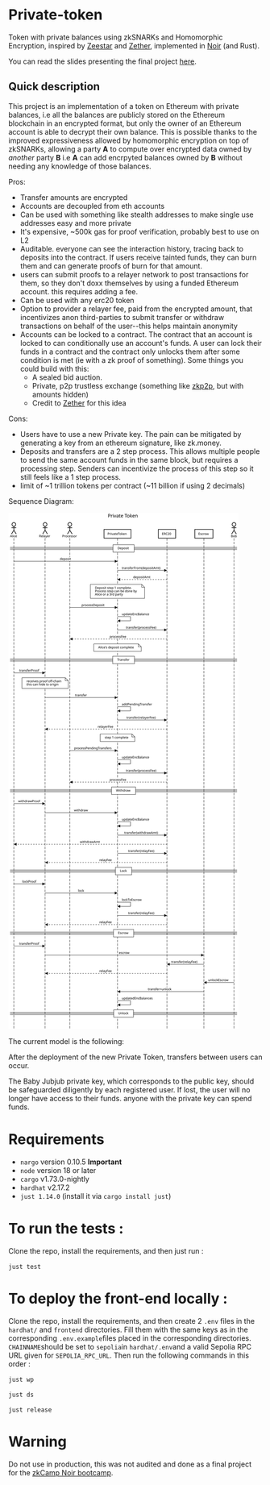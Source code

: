 # Private-token

Token with private balances using zkSNARKs and Homomorphic Encryption, inspired by [Zeestar](https://files.sri.inf.ethz.ch/website/papers/sp22-zeestar.pdf) and [Zether](https://crypto.stanford.edu/~buenz/papers/zether.pdf), implemented in [Noir](https://noir-lang.org/) (and Rust).

You can read the slides presenting the final project [here](https://docs.google.com/presentation/d/1SDTOthvK1xCXcoKlILIKCobktrDf_ibPUbHtykAQfpc/edit?usp=sharing).

## Quick description

This project is an implementation of a token on Ethereum with private balances, i.e all the balances are publicly stored on the Ethereum blockchain in an encrypted format, but only the owner of an Ethereum account is able to decrypt their own balance. This is possible thanks to the improved expressiveness allowed by homomorphic encryption on top of zkSNARKs, allowing a party **A** to compute over encrypted data owned by *another* party **B** i.e **A** can add encrpyted balances owned by **B** without needing any knowledge of those balances.

Pros:

- Transfer amounts are encrypted
- Accounts are decoupled from eth accounts
- Can be used with something like stealth addresses to make single use addresses easy and more private
- It's expensive, ~500k gas for proof verification, probably best to use on L2
- Auditable. everyone can see the interaction history, tracing back to deposits into the contract. If users receive tainted funds, they can burn them and can generate proofs of burn for that amount.
- users can submit proofs to a relayer network to post transactions for them, so they don't doxx themselves by using a funded Ethereum account. this requires adding a fee.
- Can be used with any erc20 token
- Option to provider a relayer fee, paid from the encrypted amount, that incentivizes anon third-parties to submit transfer or withdraw transactions on behalf of the user--this helps maintain anonymity
- Accounts can be locked to a contract. The contract that an account is locked to can conditionally use an account's funds. A user can lock their funds in a contract and the contract only unlocks them after some condition is met (ie with a zk proof of something). Some things you could build with this:
  - A sealed bid auction.
  - Private, p2p trustless exchange (something like [zkp2p](https://zkp2p.xyz/), but with amounts hidden)
  - Credit to [Zether](https://crypto.stanford.edu/~buenz/papers/zether.pdf) for this idea

Cons:

- Users have to use a new Private key. The pain can be mitigated by generating a key from an ethereum signature, like zk.money.
- Deposits and transfers are a 2 step process. This allows multiple people to send the same account funds in the same block, but requires a processing step. Senders can incentivize the process of this step so it still feels like a 1 step process. 
- limit of ~1 trillion tokens per contract (~11 billion if using 2 decimals)

Sequence Diagram:

![private token sequence](PrivateTokenSequence.svg)

The current model is the following:

After the deployment of the new Private Token, transfers between users can occur. 

The Baby Jubjub private key, which corresponds to the public key, should be safeguarded diligently by each registered user. If lost, the user will no longer have access to their funds. anyone with the private key can spend funds.

# Requirements
* `nargo` version 0.10.5 **Important**
* `node` version 18 or later
* `cargo` v1.73.0-nightly
* `hardhat` v2.17.2
* `just 1.14.0` (install it via `cargo install just`)

# To run the tests : 

Clone the repo, install the requirements, and then just run : 
```
just test
```

# To deploy the front-end locally : 

Clone the repo, install the requirements, and then create 2 `.env` files in the `hardhat/` and `frontend` directories. Fill them with the same keys as in the corresponding `.env.example`files placed in the corresponding directories. `CHAINNAME`should be set to `sepolia`in `hardhat/.env`and a valid Sepolia RPC URL given for `SEPOLIA_RPC_URL`. Then run the following commands in this order : 
```
just wp
```
```
just ds
```
```
just release
```

# Warning
Do not use in production, this was not audited and done as a final project for the [zkCamp Noir bootcamp](https://www.zkcamp.xyz/aztec).